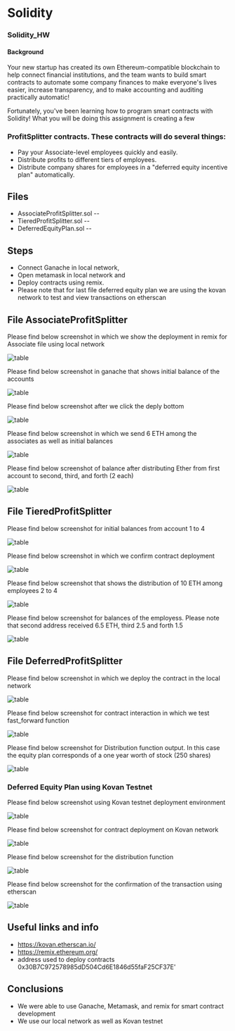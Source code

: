 # Solidity

###  Solidity_HW
####  Background
Your new startup has created its own Ethereum-compatible blockchain to help connect financial institutions, and the team wants to build smart contracts to automate some company finances to make everyone's lives easier, increase transparency, and to make accounting and auditing practically automatic!

Fortunately, you've been learning how to program smart contracts with Solidity! What you will be doing this assignment is creating a few 
### ProfitSplitter contracts. These contracts will do several things:
* Pay your Associate-level employees quickly and easily.
* Distribute profits to different tiers of employees.
* Distribute company shares for employees in a "deferred equity incentive plan" automatically.

## Files  
* AssociateProfitSplitter.sol -- 
* TieredProfitSplitter.sol -- 
* DeferredEquityPlan.sol -- 

## Steps  
* Connect Ganache in local network, 
* Open metamask in local network and 
* Deploy contracts using remix.
* Please note that for last file deferred equity plan we are using the kovan network to test and view transactions on etherscan

## File AssociateProfitSplitter

Please find below screenshot in which we show the deployment in remix for Associate file using local network 

![table](https://github.com/andreaovelar/Solidity/blob/master/images/Capture7.PNG "CLOSE")

Please find below screenshot in ganache that shows initial balance of the accounts 

![table](https://github.com/andreaovelar/Solidity/blob/master/images/Capture8.PNG "CLOSE")

Please find below screenshot after we click the deply bottom

![table](https://github.com/andreaovelar/Solidity/blob/master/images/Capture9.PNG "CLOSE")

Please find below screenshot in which we send 6 ETH among the associates as well as initial balances 

![table](https://github.com/andreaovelar/Solidity/blob/master/images/Capture10.PNG "CLOSE")

Please find below screenshot of balance after distributing Ether from first account to second, third, and forth (2 each)

![table](https://github.com/andreaovelar/Solidity/blob/master/images/Capture11.PNG "CLOSE")

## File TieredProfitSplitter

Please find below screenshot for initial balances from account 1 to 4 

![table](https://github.com/andreaovelar/Solidity/blob/master/images/Capture12.PNG "CLOSE")

Please find below screenshot in which we confirm contract deployment  

![table](https://github.com/andreaovelar/Solidity/blob/master/images/Capture13.PNG "CLOSE")

Please find below screenshot that shows the distribution of 10 ETH among employees 2 to 4 

![table](https://github.com/andreaovelar/Solidity/blob/master/images/Capture14.PNG "CLOSE")

Please find below screenshot for balances of the employess. Please note that second address received 6.5 ETH, third 2.5 and forth 1.5 

![table](https://github.com/andreaovelar/Solidity/blob/master/images/Capture15.PNG "CLOSE")

## File DeferredProfitSplitter

Please find below screenshot in which we deploy the contract in the local network 

![table](https://github.com/andreaovelar/Solidity/blob/master/images/Capture16.PNG "CLOSE")

Please find below screenshot for contract interaction in which we test fast_forward function

![table](https://github.com/andreaovelar/Solidity/blob/master/images/Capture17.PNG "CLOSE")

Please find below screenshot for Distribution function output. In this case the equity plan corresponds of a one year worth of stock (250 shares)

![table](https://github.com/andreaovelar/Solidity/blob/master/images/Capture18.PNG "CLOSE")


### Deferred Equity Plan using Kovan Testnet 

Please find below screenshot using Kovan testnet deployment environment 

![table](https://github.com/andreaovelar/Solidity/blob/master/images/Capture19.PNG "CLOSE")

Please find below screenshot for contract deployment on Kovan network

![table](https://github.com/andreaovelar/Solidity/blob/master/images/Capture20.PNG "CLOSE")

Please find below screenshot for the distribution function 

![table](https://github.com/andreaovelar/Solidity/blob/master/images/Capture21.PNG "CLOSE")

Please find below screenshot for the confirmation of the transaction using etherscan 

![table](https://github.com/andreaovelar/Solidity/blob/master/images/Capture22.PNG "CLOSE")

## Useful links and info 
* https://kovan.etherscan.io/
* https://remix.ethereum.org/
* address used to deploy contracts 0x30B7C972578985dD504Cd6E1846d55faF25CF37E'

## Conclusions 
* We were able to use Ganache, Metamask, and remix for smart contract development 
* We use our local network as well as Kovan testnet 
